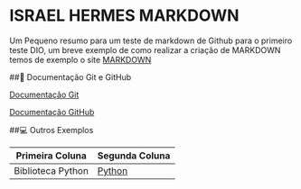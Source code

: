 # ISRAEL HERMES MARKDOWN

Um Pequeno  resumo para um teste de markdown de Github para o primeiro teste DIO, um breve exemplo de como realizar a criação de MARKDOWN temos de exemplo o site [MARKDOWN](https://readme.so/pt)


##📖 Documentação Git e GitHub

[Documentação Git](https://git-scm.com/docs/git/pt_BR)

[Documentação GitHub](https://docs.github.com/pt)

##💻 Outros Exemplos

| Primeira Coluna | Segunda Coluna|
| ----------------|---------------|
|Biblioteca Python | [Python](https://www.python.org/)|
